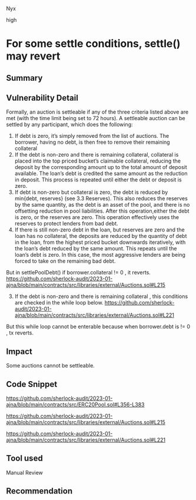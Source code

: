 Nyx

high

# For some settle conditions, settle() may revert

## Summary

## Vulnerability Detail
Formally, an auction is settleable if any of the three criteria listed above are met (with the time limit being set to 72 hours). A settleable auction can be settled by any participant, which does the following:
1. If debt is zero, it’s simply removed from the list of auctions. The borrower, having no debt, is then free to remove their remaining collateral
2. If the debt is non-zero and there is remaining collateral, collateral is placed into the top priced bucket’s claimable collateral, reducing the deposit by the corresponding amount up to the total amount of deposit available. The loan’s debt is credited the same amount as the reduction in deposit. This process is repeated until either the debt or deposit is zero.
3. If debt is non-zero but collateral is zero, the debt is reduced by min{debt, reserves} (see 3.3 Reserves). This also reduces the reserves by the same quantity, as the debt is an asset of the pool, and there is no offsetting reduction in pool liabilities. After this operation,either the debt is zero, or the reserves are zero. This operation effectively uses the
reserves to protect lenders from bad debt.
4. If there is still non-zero debt in the loan, but reserves are zero and the loan has no
collateral, the deposits are reduced by the quantity of debt in the loan, from the highest priced bucket downwards iteratively, with the loan’s debt reduced by the same amount. This repeats until the loan’s debt is zero. In this case, the most aggressive lenders are being forced to take on the remaining bad debt.


But in settlePoolDebt() if borrower.collateral != 0 , it reverts.
https://github.com/sherlock-audit/2023-01-ajna/blob/main/contracts/src/libraries/external/Auctions.sol#L215

3. If the debt is non-zero and there is remaining collateral , this conditions are checked in the while loop below.
https://github.com/sherlock-audit/2023-01-ajna/blob/main/contracts/src/libraries/external/Auctions.sol#L221

But this while loop cannot be enterable because when borrower.debt is != 0 , tx reverts.
## Impact
Some auctions cannot be settleable.
## Code Snippet
https://github.com/sherlock-audit/2023-01-ajna/blob/main/contracts/src/ERC20Pool.sol#L356-L383

https://github.com/sherlock-audit/2023-01-ajna/blob/main/contracts/src/libraries/external/Auctions.sol#L215

https://github.com/sherlock-audit/2023-01-ajna/blob/main/contracts/src/libraries/external/Auctions.sol#L221
## Tool used

Manual Review

## Recommendation
